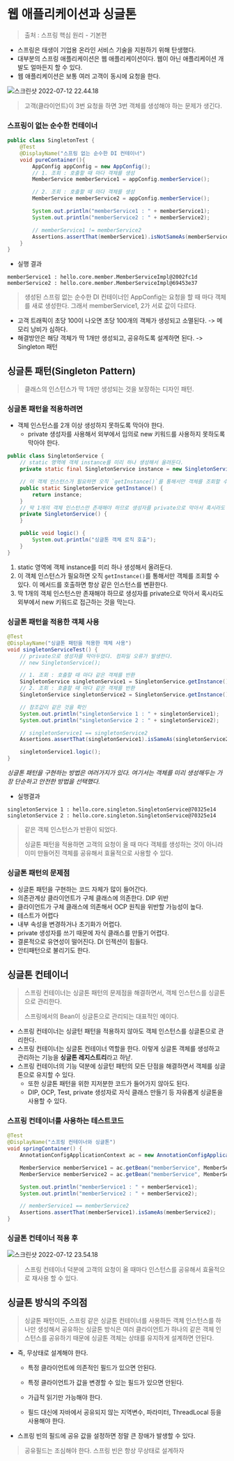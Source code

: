 # 웹 애플리케이션과 싱글톤

> 출처 : 스프링 핵심 원리 - 기본편

- 스프링은 태생이 기업용 온라인 서비스 기술을 지원하기 위해 탄생했다.
- 대부분의 스프링 애플리케이션은 웹 애플리케이션이다. 웹이 아닌 애플리케이션 개발도 얼마든지 할 수 있다.
- 웹 애플리케이션은 보통 여러 고객이 동시에 요청을 한다.

![스크린샷 2022-07-12 22.44.18](https://tva1.sinaimg.cn/large/e6c9d24egy1h44h89lcfwj20xw0is40c.jpg)

> 고객(클라이언트)이 3번 요청을 하면 3번 객체를 생성해야 하는 문제가 생긴다.



### 스프링이 없는 순수한 컨테이너

```java
public class SingletonTest {
    @Test
    @DisplayName("스프링 없는 순수한 DI 컨테이너")
    void pureContainer(){
        AppConfig appConfig = new AppConfig();
        // 1. 조회 : 호출할 때 마다 객체를 생성
        MemberService memberService1 = appConfig.memberService();

        // 2. 조회 : 호출할 때 마다 객체를 생성
        MemberService memberService2 = appConfig.memberService();

        System.out.println("memberService1 : " + memberService1);
        System.out.println("memberService2 : " + memberService2);

        // memberService1 != memberService2
        Assertions.assertThat(memberService1).isNotSameAs(memberService2);
    }
}
```

* 실행 결과

```
memberService1 : hello.core.member.MemberServiceImpl@2002fc1d
memberService2 : hello.core.member.MemberServiceImpl@69453e37
```

> 생성된 스프링 없는 순수한 DI 컨테이너인 AppConfig는 요청을 할 때 마다 객체를 새로 생성한다. 그래서 memberService1, 2가 서로 값이 다르다.

* 고객 트래픽이 초당 100이 나오면 초당 100개의 객체가 생성되고 소멸된다. -> 메모리 낭비가 심하다.
* 해결방안은 해당 객체가 딱 1개만 생성되고, 공유하도록 설계하면 된다. -> Singleton 패턴 



## 싱글톤 패턴(Singleton Pattern)

> 클래스의 인스턴스가 딱 1개만 생성되는 것을 보장하는 디자인 패턴.

### 싱글톤 패턴을 적용하려면

* 객체 인스턴스를 2개 이상 생성하지 못하도록 막아야 한다.
  * private 생성자를 사용해서 외부에서 임의로 new 키워드를 사용하지 못하도록 막아야 한다.

```java
public class SingletonService {
    // static 영역에 객체 instance를 미리 하나 생성해서 올려둔다.
    private static final SingletonService instance = new SingletonService();

    // 이 객체 인스턴스가 필요하면 오직 `getInstance()`를 통해서만 객체를 조회할 수 있다. 이 메서드를 호출하면 항상 같은 인스턴스를 변환한다.
    public static SingletonService getInstance() {
        return instance;
    }
	// 딱 1개의 객체 인스턴스만 존재해야 하므로 생성자를 private으로 막아서 혹시라도 외부에서 new 키워드로 접근하는 것을 막는다.	
    private SingletonService() {
    }

    public void logic() {
        System.out.println("싱글톤 객체 로직 호출");
    }
}
```

1. static 영역에 객체 instance를 미리 하나 생성해서 올려둔다.
2. 이 객체 인스턴스가 필요하면 오직 `getInstance()`를 통해서만 객체를 조회할 수 있다. 이 메서드를 호출하면 항상 같은 인스턴스를 변환한다.
3. 딱 1개의 객체 인스턴스만 존재해야 하므로 생성자를 private으로 막아서 혹시라도 외부에서 new 키워드로 접근하는 것을 막는다.



### 싱글톤 패턴을 적용한 객체 사용

```java
@Test
@DisplayName("싱글톤 패턴을 적용한 객체 사용")
void singletonServiceTest() {
    // private으로 생성자를 막아두었다. 컴파일 오류가 발생한다.
    // new SingletonService();

    // 1. 조회 : 호출할 때 마다 같은 객체를 반환
    SingletonService singletonService1 = SingletonService.getInstance();
    // 2. 조회 : 호출할 때 마다 같은 객체를 반환
    SingletonService singletonService2 = SingletonService.getInstance();

    // 참조값이 같은 것을 확인
    System.out.println("singletonService 1 : " + singletonService1);
    System.out.println("singletonService 2 : " + singletonService2);

    // singletonService1 == singletonService2
    Assertions.assertThat(singletonService1).isSameAs(singletonService2);

    singletonService1.logic();
}
```

*싱글톤 패턴을 구현하는 방법은 여러가지가 있다. 여기서는 객체를 미리 생성해두는 가장 단순하고 안전한 방법을 선택했다.*

* 실행결과

```
singletonService 1 : hello.core.singleton.SingletonService@70325e14
singletonService 2 : hello.core.singleton.SingletonService@70325e14
```

> 같은 객체 인스턴스가 반환이 되었다.  
>
>   
>
> 싱글톤 패턴을 적용하면 고객의 요청이 올 때 마다 객체를 생성하는 것이 아니라 이미 만들어진 객체를 공유해서 효율적으로 사용할 수 있다.



### 싱글톤 패턴의 문제점

* 싱글톤 패턴을 구현하는 코드 자체가 많이 들어간다.
* 의존관계상 클라이언트가 구체 클래스에 의존한다. DIP 위반
* 클라이언트가 구체 클래스에 의존해서 OCP 원칙을 위반할 가능성이 높다.
* 테스트가 어렵다
* 내부 속성을 변경하거나 초기화가 어렵다.
* private 생성자를 쓰기 때문에 자식 클래스를 만들기 어렵다.
* 결론적으로 유연성이 떨어진다. DI 인젝션이 힘들다.
* 안티패턴으로 불리기도 한다.



## 싱글톤 컨테이너

> 스프링 컨테이너는 싱글톤 패턴의 문제점을 해결하면서, 객체 인스턴스를 싱글톤으로 관리한다.
>
>   
>
> 스프링에서의 Bean이 싱글톤으로 관리되는 대표적인 예이다.



* 스프링 컨테이너는 싱글턴 패턴을 적용하지 않아도 객체 인스턴스를 싱글톤으로 관리한다.
* 스프링 컨테이너는 싱글톤 컨테이너 역할을 한다. 이렇게 싱글톤 객체를 생성하고 관리하는 기능을 **싱글톤 레지스트리**라고 하낟.
* 스프링 컨테이너의 기능 덕분에 싱글턴 패턴의 모든 단점을 해결하면서 객체를 싱글톤으로 유지할 수 있다.
  * 또한 싱글톤 패턴을 위한 지저분한 코드가 들어가지 않아도 된다.
  * DIP, OCP, Test, private 생성자로 자식 클래스 만들기 등 자유롭게 싱글톤을 사용할 수 있다.



### 스프링 컨테이너를 사용하는 테스트코드

  

```java
@Test
@DisplayName("스프링 컨테이너와 싱글톤")
void springContainer() {
    AnnotationConfigApplicationContext ac = new AnnotationConfigApplicationContext(AppConfig.class);

    MemberService memberService1 = ac.getBean("memberService", MemberService.class);
    MemberService memberService2 = ac.getBean("memberService", MemberService.class);

    System.out.println("memberService1 : " + memberService1);
    System.out.println("memberService2 : " + memberService2);

    // memberService1 == memberService2
    Assertions.assertThat(memberService1).isSameAs(memberService2);
}
```



### 싱글톤 컨테이너 적용 후

![스크린샷 2022-07-12 23.54.18](https://tva1.sinaimg.cn/large/e6c9d24egy1h44j93zvs2j20z60jaabd.jpg)

> 스프링 컨테이너 덕분에 고객의 요청이 올 때마다 인스턴스를 공유해서 효율적으로 재사용 할 수 있다.



## 싱글톤 방식의 주의점 

> 싱글톤 패턴이든, 스프링 같은 싱글톤 컨테이너를 사용하든 객체 인스턴스를 하나만 생성해서 공유하는 싱글톤 방식은 여러 클라이언트가 하나의 같은 객체 인스턴스를 공유하기 때문에 싱글톤 객체는 상태를 유지하게 설계하면 안된다.

* 즉, 무상태로 설계해야 한다.

  * 특정 클라이언트에 의존적인 필드가 있으면 안된다.

  * 특정 클라이언트가 값을 변경할 수 있는 필드가 있으면 안된다.

  * 가급적 읽기만 가능해야 한다.
  * 필드 대신에 자바에서 공유되지 않는 지역변수, 파라미터, ThreadLocal 등을 사용해야 한다.

* 스프링 빈의 필드에 공유 값을 설정하면 정말 큰 장애가 발생할 수 있다.

> 공유필드는 조심해야 한다. 스프링 빈은 항상 무상태로 설계하자

